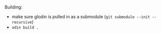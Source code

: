 Building:
  - make sure glodin is pulled in as a submodule (`git submodule --init --recursive`)
  - `odin build .`
